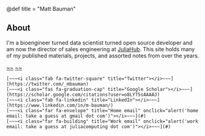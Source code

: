 @def title = "Matt Bauman"

## About

I'm a bioengineer turned data scientist turned open source developer and am
now the director of sales engineering at [JuliaHub](https://juliahub.com). This site holds many
of my published materials, projects, and assorted notes from over the years.

[~~~<i class="fab fa-github-square" title="GitHub"></i>~~~](https://github.com/mbauman)
[~~~<i class="fab fa-stack-overflow" title="Stack Overflow"></i>~~~](https://stackoverflow.com/users/176071/mbauman)
~~~<a rel="me" href="https://fosstodon.org/@mbauman"><i class="fa-brands fa-mastodon"></i></a>~~~
[~~~<i class="fab fa-twitter-square" title="Twitter"></i>~~~](https://twitter.com/_mbauman)
[~~~<i class="fas fa-graduation-cap" title="Google Scholar"></i>~~~](https://scholar.google.com/citations?user=o8LY75sAAAAJ)
[~~~<i class="fab fa-linkedin" title="LinkedIn"></i>~~~](https://www.linkedin.com/in/m-bauman/)
[~~~<i class="far fa-envelope" title="Home email" onclick="alert('home email: take a guess at gmail dot com')"></i>~~~](#)
[~~~<i class="far fa-building" title="Work email" onclick="alert('work email: take a guess at juliacomputing dot com')"></i>~~~](#)

